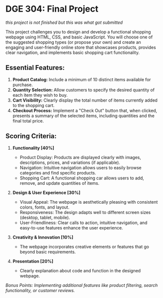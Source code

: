 # DGE 304: Final Project 

*this project is not finished but this was what got submitted*

This project challenges you to design and develop a functional shopping webpage using HTML, CSS, and basic JavaScript. You will choose one of the suggested shopping types (or propose your own) and create an engaging and user-friendly online store that
showcases products, provides clear navigation, and implements basic shopping cart functionality.

Essential Features:
--
1. **Product Catalog:** Include a minimum of 10 distinct items available for purchase.
2. **Quantity Selection:** Allow customers to specify the desired quantity of each item they wish to buy.
3. **Cart Visibility:** Clearly display the total number of items currently added to the shopping cart.
5. **Checkout Process:** Implement a "Check Out" button that, when clicked, presents a summary of the selected items, including quantities and the final total price.

Scoring Criteria:
--
1. **Functionality [40%]**
   * Product Display: Products are displayed clearly with images, descriptions, prices, and variations (if applicable).
   * Navigation: Intuitive navigation allows users to easily browse categories and find specific products.
   * Shopping Cart: A functional shopping car  allows users to add, remove, and update quantities of items.
    
2. **Design & User Experience [30%]**
   * Visual Appeal: The webpage is aesthetically pleasing with consistent colors, fonts, and layout.
   * Responsiveness: The design adapts well to different screen sizes (desktop, tablet, mobile).
   * User-Friendliness: Clear calls to action, intuitive navigation, and easy-to-use features enhance the user experience.

3. **Creativity & Innovation [10%]**
   * The webpage incorporates creative elements or features that go beyond basic requirements.
     
5. **Presentation [20%]**
   * Clearly explanation about code and function in the designed webpage.


*Bonus Points: Implementing additional features like product filtering, search functionality, or customer reviews.*
